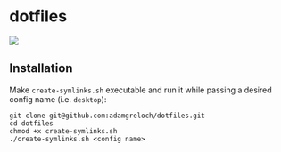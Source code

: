 # dotfiles

![](https://i.imgur.com/IsPPJRe.png)

## Installation

Make `create-symlinks.sh` executable and run it while passing a desired config
name (i.e. `desktop`):

```
git clone git@github.com:adamgreloch/dotfiles.git
cd dotfiles
chmod +x create-symlinks.sh
./create-symlinks.sh <config name>
```

